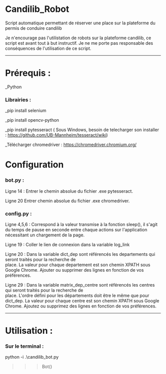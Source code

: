 # Candilib_Robot
Script automatique permettant de réserver une place sur la plateforme du permis de conduire candilib

Je n'encourage pas l'utilistation de robots sur la plateforme candilib, ce script est avant tout à but instructif.
Je ne me porte pas responsable des conséquences de l'utilisation de ce script.

___________________________________________________

<h1>Prérequis :</h1>
 _Python
 
<h3>Librairies :</h3>
 
   _pip install selenium
 
   _pip install opencv-python
 
   _pip install pytesseract ( Sous Windows, besoin de telecharger son installer : https://github.com/UB-Mannheim/tesseract/wiki)
  
  _Télécharger chromedriver : https://chromedriver.chromium.org/
  
 <h1>Configuration</h1>
    
   <h3>bot.py :</h3>
    
   Ligne 14 : Entrer le chemin absolue du fichier .exe pytesseract.
    
   Ligne 20   Entrer chemin absolue du fichier .exe chromedriver.
    
   <h3>config.py :</h3>
    
   Ligne 4,5,6 : Correspond à la valeur transmise à la fonction sleep(), il s'agit du temps de pause en seconde entre chaque actions sur l'application nécessitant un chargement de la page.
    
   Ligne 19 : Coller le lien de connexion dans la variable log_link
    
   Ligne 20 : Dans la variable dict_dep sont référencés les departements qui seront traités pour la recherche de   
              place. La valeur pour chaque departement est son chemin XPATH sous Google Chrome. Ajouter ou supprimer des lignes en fonction de vos préférences. 
    
   Ligne 29 :  Dans la variable matrix_dep_centre sont référencés les centres qui seront traités pour la recherche de   
              place. L'ordre défini pour les départements doit être le même que pour dict_dep. La valeur pour chaque centre est son chemin XPATH sous Google Chrome. Ajoutez ou supprimez des lignes en fonction de vos préférences.
___________________________________________________

<h1>Utilisation :</h1>
<h3>Sur le terminal :</h3>

python -i .\candilib_bot.py
>>>Bot()

